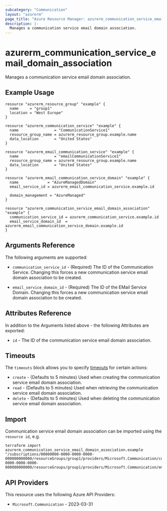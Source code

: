 ```yaml
---
subcategory: "Communication"
layout: "azurerm"
page_title: "Azure Resource Manager: azurerm_communication_service_email_domain_association"
description: |-
  Manages a communication service email domain association.
---
```


# azurerm_communication_service_email_domain_association

Manages a communication service email domain association.

## Example Usage

```hcl
resource "azurerm_resource_group" "example" {
  name     = "group1"
  location = "West Europe"
}

resource "azurerm_communication_service" "example" {
  name                = "CommunicationService1"
  resource_group_name = azurerm_resource_group.example.name
  data_location       = "United States"
}

resource "azurerm_email_communication_service" "example" {
  name                = "emailCommunicationService1"
  resource_group_name = azurerm_resource_group.example.name
  data_location       = "United States"
}

resource "azurerm_email_communication_service_domain" "example" {
  name             = "AzureManagedDomain"
  email_service_id = azurerm_email_communication_service.example.id

  domain_management = "AzureManaged"
}

resource "azurerm_communication_service_email_domain_association" "example" {
  communication_service_id = azurerm_communication_service.example.id
  email_service_domain_id  = azurerm_email_communication_service_domain.example.id
}
```

## Arguments Reference

The following arguments are supported:

* `communication_service_id` - (Required) The ID of the Communication Service. Changing this forces a new communication service email domain association to be created.

* `email_service_domain_id` - (Required) The ID of the EMail Service Domain. Changing this forces a new communication service email domain association to be created.

## Attributes Reference

In addition to the Arguments listed above - the following Attributes are exported: 

* `id` - The ID of the communication service email domain association.

## Timeouts

The `timeouts` block allows you to specify [timeouts](https://www.terraform.io/language/resources/syntax#operation-timeouts) for certain actions:

* `create` - (Defaults to 5 minutes) Used when creating the communication service email domain association.
* `read` - (Defaults to 5 minutes) Used when retrieving the communication service email domain association.
* `delete` - (Defaults to 5 minutes) Used when deleting the communication service email domain association.

## Import

Communication service email domain association can be imported using the `resource id`, e.g.

```shell
terraform import azurerm_communication_service_email_domain_association.example "/subscriptions/00000000-0000-0000-0000-000000000000/resourceGroups/group1/providers/Microsoft.Communication/communicationServices/communicationService1|/subscriptions/00000000-0000-0000-0000-000000000000/resourceGroups/group1/providers/Microsoft.Communication/emailServices/emailCommunicationService1/domains/domain1"
```

## API Providers
<!-- This section is generated, changes will be overwritten -->
This resource uses the following Azure API Providers:

* `Microsoft.Communication` - 2023-03-31
